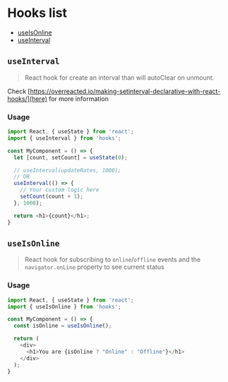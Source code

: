 # Hooks list

* [useIsOnline](#useIsOnline)
* [useInterval](#useIsInterval)

## `useInterval`

> React hook for create an interval than will autoClear on unmount.

Check [https://overreacted.io/making-setinterval-declarative-with-react-hooks/](here) for more information

### Usage

```js
import React, { useState } from 'react';
import { useInterval } from 'hooks';

const MyComponent = () => {
  let [count, setCount] = useState(0);

  // useInterval(updateRates, 1000);
  // OR
  useInterval(() => {
    // Your custom logic here
    setCount(count + 1);
  }, 1000);

  return <h1>{count}</h1>;
}
```

## `useIsOnline`

> React hook for subscribing to `online`/`offline` events and the `navigator.onLine` property to see current status

### Usage

```js
import React, { useState } from 'react';
import { useIsOnline } from 'hooks';

const MyComponent = () => {
  const isOnline = useIsOnline();

  return (
    <div>
      <h1>You are {isOnline ? "Online" : "Offline"}</h1>
    </div>
  );
}
```